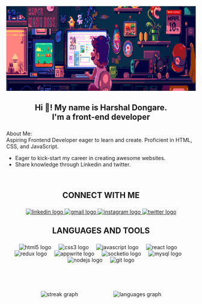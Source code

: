 <div align="center">
  <img height="225" src="./Banner-Image/ezgif.com-crop.gif"  />
</div>

###

<h2 align="center">Hi 👋! My name is Harshal Dongare. <br>I'm a front-end developer</h2>

###

<p align="left">About Me:<br>Aspiring Frontend Developer eager to learn and create. Proficient in HTML, CSS, and JavaScript.</p><ul><li>Eager to kick-start my career in creating awesome websites.</li><li>Share knowledge through Linkedin and twitter.
</li></ul><br>

<h2 align="center">CONNECT WITH ME </h2>

###

<div align="center">
  <a href="https://www.linkedin.com/in/harshal-dongre-886548137/" target="_blank" >
    <img src="https://raw.githubusercontent.com/maurodesouza/profile-readme-generator/master/src/assets/icons/social/linkedin/default.svg" width="92" height="42" alt="linkedin logo"  />
  </a>
  <a href="myeducationalarena@gmail.com" target="_blank">
    <img src="https://raw.githubusercontent.com/maurodesouza/profile-readme-generator/master/src/assets/icons/social/gmail/default.svg" width="92" height="42" alt="gmail logo"  />
  </a>
  <a href="https://www.instagram.com/_harshu0017/" target="_blank">
    <img src="https://raw.githubusercontent.com/maurodesouza/profile-readme-generator/master/src/assets/icons/social/instagram/default.svg" width="92" height="42" alt="instagram logo"  />
  </a>
  <a href="https://twitter.com/heyyHarshal" target="_blank">
    <img src="https://raw.githubusercontent.com/maurodesouza/profile-readme-generator/master/src/assets/icons/social/twitter/default.svg" width="92" height="42" alt="twitter logo"  />
  </a>
</div>

###

<h2 align="center">LANGUAGES AND TOOLS</h2>

###

<div align="center">
  <img src="https://cdn.jsdelivr.net/gh/devicons/devicon/icons/html5/html5-original.svg" height="42" alt="html5 logo"  />
  <img width="12" />
  <img src="https://cdn.jsdelivr.net/gh/devicons/devicon/icons/css3/css3-original.svg" height="42" alt="css3 logo"  />
  <img width="12" />
  <img src="https://cdn.jsdelivr.net/gh/devicons/devicon/icons/javascript/javascript-original.svg" height="42" alt="javascript logo"  />
  <img width="12" />
  <img src="https://cdn.jsdelivr.net/gh/devicons/devicon/icons/react/react-original.svg" height="42" alt="react logo"  />
  <img width="12" />
  <img src="https://cdn.jsdelivr.net/gh/devicons/devicon/icons/redux/redux-original.svg" height="42" alt="redux logo"  />
  <img width="12" />
  <img src="https://skillicons.dev/icons?i=appwrite" height="42" alt="appwrite logo"  />
  <img width="12" />
  <img src="https://cdn.jsdelivr.net/gh/devicons/devicon/icons/socketio/socketio-original.svg" height="42" alt="socketio logo"  />
  <img width="12" />
  <img src="https://cdn.jsdelivr.net/gh/devicons/devicon/icons/mysql/mysql-original.svg" height="42" alt="mysql logo"  />
  <img width="12" />
  <img src="https://cdn.jsdelivr.net/gh/devicons/devicon/icons/nodejs/nodejs-original.svg" height="42" alt="nodejs logo"  />
  <img width="12" />
  <img src="https://cdn.simpleicons.org/git/F05032" height="42" alt="git logo"  />
</div>

###

<br clear="both">
<br clear="both">
<br clear="both">

<div align="center">
  <img src="https://streak-stats.demolab.com?user=Harshal-Dongare&locale=en&mode=daily&theme=dracula&hide_border=true&border_radius=53" height="150" alt="streak graph"  />
  &nbsp;&nbsp;&nbsp;&nbsp;&nbsp;&nbsp;&nbsp;&nbsp;&nbsp;&nbsp;&nbsp;&nbsp;&nbsp;&nbsp;&nbsp;&nbsp;&nbsp;&nbsp;&nbsp;&nbsp;&nbsp;&nbsp;
  <img src="https://github-readme-stats.vercel.app/api/top-langs?username=Harshal-Dongare&locale=en&hide_title=false&layout=compact&card_width=320&langs_count=6&theme=dracula&hide_border=true" height="153" alt="languages graph"  />
</div>

###

